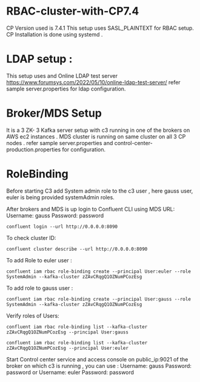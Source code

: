 # RBAC-cluster-with-CP7.4
CP Version used is 7.4.1
This setup uses SASL_PLAINTEXT for RBAC setup.
CP Installation is done using systemd .

# LDAP setup :
This setup uses and Online LDAP test server https://www.forumsys.com/2022/05/10/online-ldap-test-server/
refer sample server.properties for ldap configuration.

# Broker/MDS Setup 
It is a 3 ZK- 3 Kafka server setup with c3 running in one of the brokers on AWS ec2 instances .
MDS cluster is running on same cluster on all 3 CP nodes . 
refer sample server.properties and control-center-production.properties for configuration.

# RoleBinding
Before starting C3 add System admin role to the c3 user , here gauss user, euler is being provided systemAdmin roles.

After brokers and MDS is up login to Confluent CLI using MDS URL:
Username: gauss
Password: password

~~~
confluent login --url http://0.0.0.0:8090
~~~

To check cluster ID:
~~~
confluent cluster describe --url http://0.0.0.0:8090
~~~

To add Role to euler user :
~~~
confluent iam rbac role-binding create --principal User:euler --role SystemAdmin --kafka-cluster zZAvCRqgQ1OZNumPCozEsg
~~~

To add role to gauss user :
~~~
confluent iam rbac role-binding create --principal User:gauss --role SystemAdmin --kafka-cluster zZAvCRqgQ1OZNumPCozEsg
~~~

Verify roles of Users:

~~~
confluent iam rbac role-binding list --kafka-cluster zZAvCRqgQ1OZNumPCozEsg --principal User:gauss
~~~

~~~
confluent iam rbac role-binding list --kafka-cluster zZAvCRqgQ1OZNumPCozEsg --principal User:euler
~~~

Start Control center service and access console on public_ip:9021 of the broker on which c3 is running , you can use :
Username: gauss
Password: password
or
Username: euler
Password: password


